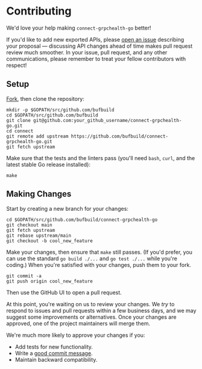 Contributing
============

We'd love your help making `connect-grpchealth-go` better!

If you'd like to add new exported APIs, please [open an issue][open-issue]
describing your proposal &mdash; discussing API changes ahead of time makes
pull request review much smoother. In your issue, pull request, and any other
communications, please remember to treat your fellow contributors with
respect!

<!-- TODO: CLA
Note that you'll need to sign [Buf's Contributor License Agreement][cla]
before we can accept any of your contributions. If necessary, a bot will remind
you to accept the CLA when you open your pull request.
-->

## Setup

[Fork][fork], then clone the repository:

```
mkdir -p $GOPATH/src/github.com/bufbuild
cd $GOPATH/src/github.com/bufbuild
git clone git@github.com:your_github_username/connect-grpchealth-go.git
cd connect
git remote add upstream https://github.com/bufbuild/connect-grpchealth-go.git
git fetch upstream
```

Make sure that the tests and the linters pass (you'll need `bash`, `curl`, and
the latest stable Go release installed):

```
make 
```

## Making Changes

Start by creating a new branch for your changes:

```
cd $GOPATH/src/github.com/bufbuild/connect-grpchealth-go
git checkout main
git fetch upstream
git rebase upstream/main
git checkout -b cool_new_feature
```

Make your changes, then ensure that `make` still passes. (If you'd prefer, you
can use the standard `go build ./...` and `go test ./...` while you're coding.)
When you're satisfied with your changes, push them to your fork.

```
git commit -a
git push origin cool_new_feature
```

Then use the GitHub UI to open a pull request.

At this point, you're waiting on us to review your changes. We *try* to respond
to issues and pull requests within a few business days, and we may suggest some
improvements or alternatives. Once your changes are approved, one of the
project maintainers will merge them.

We're much more likely to approve your changes if you:

* Add tests for new functionality.
* Write a [good commit message][commit-message].
* Maintain backward compatibility.

[fork]: https://github.com/bufbuild/connect-grpchealth-go/fork
[open-issue]: https://github.com/bufbuild/connect-grpchealth-go/issues/new
[cla]: TODO
[commit-message]: http://tbaggery.com/2008/04/19/a-note-about-git-commit-messages.html
